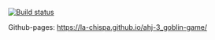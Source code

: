 [![Build status](https://ci.appveyor.com/api/projects/status/t9dsp6d8vtqxveon?svg=true)](https://ci.appveyor.com/project/la-chispa/ahj-3-goblin-game)

Github-pages: https://la-chispa.github.io/ahj-3_goblin-game/